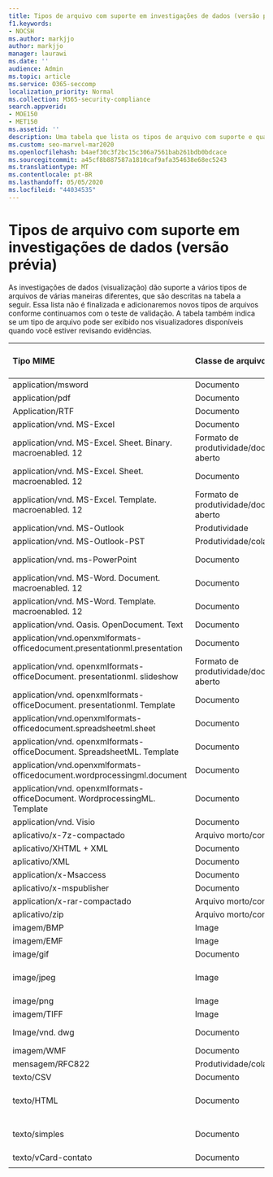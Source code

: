 ```yaml
---
title: Tipos de arquivo com suporte em investigações de dados (versão prévia)
f1.keywords:
- NOCSH
ms.author: markjjo
author: markjjo
manager: laurawi
ms.date: ''
audience: Admin
ms.topic: article
ms.service: O365-seccomp
localization_priority: Normal
ms.collection: M365-security-compliance
search.appverid:
- MOE150
- MET150
ms.assetid: ''
description: Uma tabela que lista os tipos de arquivo com suporte e quais visualizadores eles podem ser exibidos no para investigações de dados (visualização).
ms.custom: seo-marvel-mar2020
ms.openlocfilehash: b4aef30c3f2bc15c306a7561bab261bdb0bdcace
ms.sourcegitcommit: a45cf8b887587a1810caf9afa354638e68ec5243
ms.translationtype: MT
ms.contentlocale: pt-BR
ms.lasthandoff: 05/05/2020
ms.locfileid: "44034535"
---
```

# <a name="supported-file-types-in-data-investigations-preview"></a>Tipos de arquivo com suporte em investigações de dados (versão prévia)

As investigações de dados (visualização) dão suporte a vários tipos de arquivos de várias maneiras diferentes, que são descritas na tabela a seguir. Essa lista não é finalizada e adicionaremos novos tipos de arquivos conforme continuamos com o teste de validação. A tabela também indica se um tipo de arquivo pode ser exibido nos visualizadores disponíveis quando você estiver revisando evidências.

| Tipo MIME | Classe de arquivo | Visualizador nativo | Visualizador de texto | Visualizador de anotações | Extração de contêiner | Extensões |
| :- | :- | :- | :- | :- | :- | :- |
| application/msword | Documento | Sim | Sim | Sim | Não | . doc;. dat |
| application/pdf | Documento | Sim | Sim | Sim | Não | .pdf |
| Application/RTF | Documento | Sim | Sim | Sim | Não | . rtf;. Doc |
| application/vnd. MS-Excel | Documento | Sim | Sim | Sim | Não | . xls;. dat |
| application/vnd. MS-Excel. Sheet. Binary. macroenabled. 12 | Formato de produtividade/documento aberto | Sim | Sim | Não | Não | . xlsb |
| application/vnd. MS-Excel. Sheet. macroenabled. 12 | Documento | Sim | Sim | Sim | Não | . xlsm |
| application/vnd. MS-Excel. Template. macroenabled. 12 | Formato de produtividade/documento aberto | Não | Sim | Não | Não | . xltm |
| application/vnd. MS-Outlook | Produtividade | Não | Não | Não | Não | . msg |
| application/vnd. MS-Outlook-PST | Produtividade/colaboração | Não | Não | Não | Sim | . pst |
| application/vnd. ms-PowerPoint | Documento | Sim | Sim | Sim | Não | . ppt;. PPS;. Pot |
| application/vnd. MS-Word. Document. macroenabled. 12 | Documento | Sim | Sim | Sim | Não | .docm |
| application/vnd. MS-Word. Template. macroenabled. 12 | Documento | Sim | Sim | Sim | Não | . dotm |
| application/vnd. Oasis. OpenDocument. Text | Documento | Sim | Sim | Sim | Não | ODT  |
| application/vnd.openxmlformats-officedocument.presentationml.presentation | Documento | Sim | Sim | Sim | Não | . pptx |
| application/vnd. openxmlformats-officeDocument. presentationml. slideshow | Formato de produtividade/documento aberto | Sim | Sim | Sim | Não | . ppsx |
| application/vnd. openxmlformats-officeDocument. presentationml. Template | Documento | Sim | Sim | Sim | Não | . potx |
| application/vnd.openxmlformats-officedocument.spreadsheetml.sheet | Documento | Sim | Sim | Sim | Não | . xlsx |
| application/vnd. openxmlformats-officeDocument. SpreadsheetML. Template | Documento | Sim | Sim | Sim | Não | . xltx |
| application/vnd.openxmlformats-officedocument.wordprocessingml.document | Documento | Sim | Sim | Sim | Não | . docx |
| application/vnd. openxmlformats-officeDocument. WordprocessingML. Template | Documento | Sim | Sim | Sim | Não | . dotx |
| application/vnd. Visio | Documento | Sim | Sim | Sim | Não | . vsd |
| aplicativo/x-7z-compactado | Arquivo morto/contêiner | Não | Não | Não | Sim | .7z |
| aplicativo/XHTML + XML | Documento | Sim | Sim | Sim | Não | . XHTML |
| aplicativo/XML | Documento | Sim | Sim | Sim | Não | . xml |
| application/x-Msaccess | Documento | Sim | Sim | Sim | Não | . mdb |
| aplicativo/x-mspublisher | Documento | Sim | Sim | Sim | Não | . pub |
| application/x-rar-compactado | Arquivo morto/contêiner | Não | Não | Não | Sim | . rar |
| aplicativo/zip | Arquivo morto/contêiner | Não | Não | Não | Sim | .zip |
| imagem/BMP | Image | Sim | Sim | Sim | Não | .bmp |
| imagem/EMF | Image | Sim | Sim | Sim | Não | . EMF |
| image/gif | Documento | Sim | Sim | Sim | Não | .gif |
| image/jpeg | Image | Sim | Sim | Sim | Não | . jpg;. jpeg;. dat;. jpgt |
| image/png | Image | Sim | Sim | Sim | Não | .png |
| imagem/TIFF | Image | Sim | Sim | Sim | Não | . tif |
| Image/vnd. dwg | Documento | Sim | Sim | Sim | Não | . dwg;. DXF |
| imagem/WMF | Documento | Sim | Sim | Sim | Não | . wmf |
| mensagem/RFC822 | Produtividade/colaboração | Não | Não | Não | Não | .eml |
| texto/CSV | Documento | Sim | Sim | Sim | Não | . csv |
| texto/HTML | Documento | Sim | Sim | Sim | Não | . html;. shtml;. htm |
| texto/simples | Documento | Sim | Sim | Sim | Não | . txt;. css;. con;. pl;. csv;. dat |
| texto/vCard-contato | Documento | Sim | Sim | Sim | Não | . vcf |
||||||||
